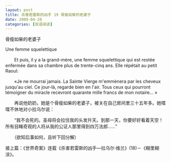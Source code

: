 ```yaml
---
layout: post
title: 杀害若雷斯的凶手 19 骨瘦如柴的老婆子
date: 2009-04-28
categories: [双语阅读]  
---
```


骨瘦如柴的老婆子

Une femme squelettique

　　Et puis, il y a la grand-mère, une femme squelettique qui est restée enfermée dans sa chambre plus de trente-cinq ans. Elle répétait au petit Raoul:

　　«Je ne mourrai jamais. La Sainte Vierge m'emmènera par les cheveux jusqu'au ciel. Ce jour-là, regarde bien en l'air. Tous ceux qui pourront témoigner du miracle recevront quarante mille francs de mon notaire... »



　　再说他奶奶，她是个骨瘦如柴的老婆子，被关在自己房间里三十五年多。她喋喋不休地对小拉乌尔说：

　　“我不会死的。圣母将会拉住我的头发升天。到那一天，你要好好看着天空！所有目睹奇观的人将从我的公证人那里得到四万法郎……”



　　（欲知后事如何，且听下回分解）

接上篇：《世界奇案》连载《杀害若雷斯的凶手—拉乌尔·维兰》(18)－《糊里糊涂》。
